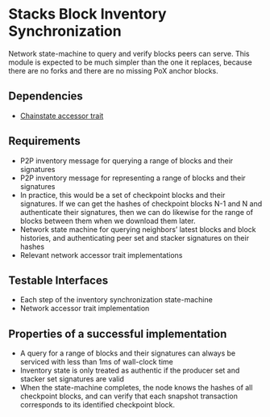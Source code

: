# Stacks Block Inventory Synchronization

Network state-machine to query and verify blocks peers can serve. This module is expected to be much simpler than the one it replaces, because there are no forks and there are no missing PoX anchor blocks.

## Dependencies

- [Chainstate accessor trait](./chainstate_accessor_trait.md)

## Requirements

- P2P inventory message for querying a range of blocks and their signatures
- P2P inventory message for representing a range of blocks and their signatures
- In practice, this would be a set of checkpoint blocks and their signatures. If we can get the hashes of checkpoint blocks N-1 and N and authenticate their signatures, then we can do likewise for the range of blocks between them when we download them later.
- Network state machine for querying neighbors’ latest blocks and block histories, and authenticating peer set and stacker signatures on their hashes
- Relevant network accessor trait implementations

## Testable Interfaces

- Each step of the inventory synchronization state-machine
- Network accessor trait implementation

## Properties of a successful implementation

- A query for a range of blocks and their signatures can always be serviced with less than 1ms of wall-clock time
- Inventory state is only treated as authentic if the producer set and stacker set signatures are valid
- When the state-machine completes, the node knows the hashes of all checkpoint blocks, and can verify that each snapshot transaction corresponds to its identified checkpoint block.
